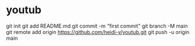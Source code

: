 # youtub

  git init
  git add README.md
  git commit -m "first commit"
  git branch -M main
  git remote add origin https://github.com/heidi-y/youtub.git
  git push -u origin main
  
